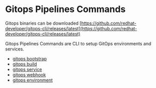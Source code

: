 # Gitops Pipelines Commands

Gitops binaries can be downloaded [https://github.com/redhat-developer/gitops-cli/releases/latest](https://github.com/redhat-developer/gitops-cli/releases/latest)

Gitops Pipelines Commands are CLI to setup GitOps environments and services.

* [gitops bootstrap](./bootstrap)
* [gitops build](./build)
* [gitops service](./service)
* [gitops webhook](./webhook)
* [gitops environment](./environment)

